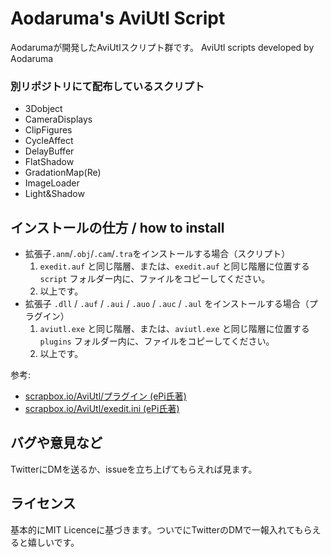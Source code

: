 # Aodaruma's AviUtl Script
Aodarumaが開発したAviUtlスクリプト群です。
AviUtl scripts developed by Aodaruma

### 別リポジトリにて配布しているスクリプト

- 3Dobject
- CameraDisplays
- ClipFigures
- CycleAffect
- DelayBuffer
- FlatShadow
- GradationMap(Re)
- ImageLoader
- Light&Shadow
## インストールの仕方 / how to install

- 拡張子`.anm`/`.obj`/`.cam`/`.tra`をインストールする場合（スクリプト）
  1. `exedit.auf` と同じ階層、または、`exedit.auf` と同じ階層に位置する `script` フォルダー内に、ファイルをコピーしてください。
  2. 以上です。
- 拡張子 `.dll` / `.auf` / `.aui` / `.auo` / `.auc` / `.aul` をインストールする場合（プラグイン）
  1. `aviutl.exe` と同じ階層、または、`aviutl.exe` と同じ階層に位置する `plugins` フォルダー内に、ファイルをコピーしてください。
  2. 以上です。

参考:

- [scrapbox.io/AviUtl/プラグイン (ePi氏著)](https://scrapbox.io/aviutl/プラグイン)
- [scrapbox.io/AviUtl/exedit.ini (ePi氏著)](https://scrapbox.io/aviutl/exedit.ini)

## バグや意見など

TwitterにDMを送るか、issueを立ち上げてもらえれば見ます。

## ライセンス

基本的にMIT Licenceに基づきます。ついでにTwitterのDMで一報入れてもらえると嬉しいです。

